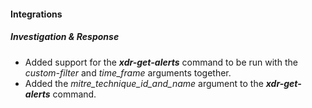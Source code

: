 
#### Integrations
##### Investigation & Response
- Added support for the ***xdr-get-alerts*** command to be run with the *custom-filter* and *time_frame* arguments together.
- Added the *mitre_technique_id_and_name* argument to the ***xdr-get-alerts*** command.